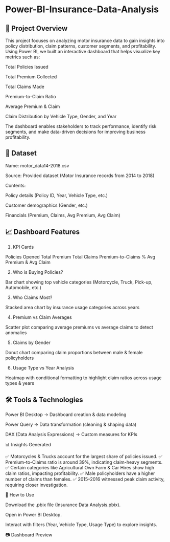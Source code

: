 # Power-BI-Insurance-Data-Analysis

## 📌 Project Overview

This project focuses on analyzing motor insurance data to gain insights into policy distribution, claim patterns, customer segments, and profitability. Using Power BI, we built an interactive dashboard that helps visualize key metrics such as:

Total Policies Issued

Total Premium Collected

Total Claims Made

Premium-to-Claim Ratio

Average Premium & Claim

Claim Distribution by Vehicle Type, Gender, and Year

The dashboard enables stakeholders to track performance, identify risk segments, and make data-driven decisions for improving business profitability.

## 📂 Dataset

Name: motor_data14-2018.csv

Source: Provided dataset (Motor Insurance records from 2014 to 2018)

Contents:

Policy details (Policy ID, Year, Vehicle Type, etc.)

Customer demographics (Gender, etc.)

Financials (Premium, Claims, Avg Premium, Avg Claim)

## 📈 Dashboard Features
1. KPI Cards

  Policies Opened
  Total Premium
  Total Claims
  Premium-to-Claims %
  Avg Premium & Avg Claim

2. Who is Buying Policies?

  Bar chart showing top vehicle categories (Motorcycle, Truck, Pick-up, Automobile, etc.)

3. Who Claims Most?

  Stacked area chart by insurance usage categories across years

4. Premium vs Claim Averages

  Scatter plot comparing average premiums vs average claims to detect anomalies

5. Claims by Gender

  Donut chart comparing claim proportions between male & female policyholders

6. Usage Type vs Year Analysis

  Heatmap with conditional formatting to highlight claim ratios across usage types & years

## 🛠️ Tools & Technologies

Power BI Desktop → Dashboard creation & data modeling

Power Query → Data transformation (cleaning & shaping data)

DAX (Data Analysis Expressions) → Custom measures for KPIs

📊 Insights Generated

✅ Motorcycles & Trucks account for the largest share of policies issued.
✅ Premium-to-Claims ratio is around 39%, indicating claim-heavy segments.
✅ Certain categories like Agricultural Own Farm & Car Hires show high claim ratios, impacting profitability.
✅ Male policyholders have a higher number of claims than females.
✅ 2015–2016 witnessed peak claim activity, requiring closer investigation.

🚀 How to Use

Download the .pbix file (Insurance Data Analysis.pbix).

Open in Power BI Desktop.

Interact with filters (Year, Vehicle Type, Usage Type) to explore insights.


📷 Dashboard Preview

